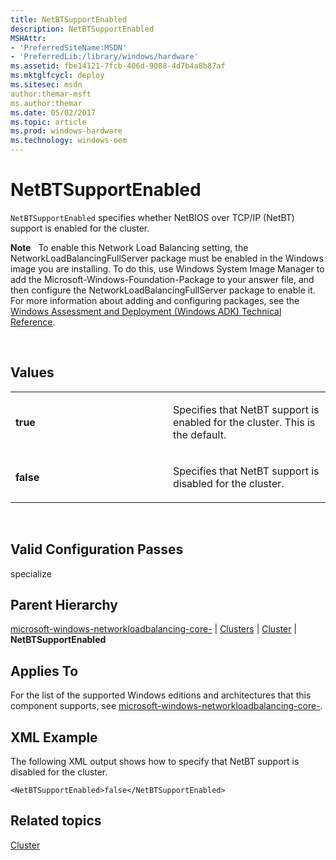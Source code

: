 ```yaml
---
title: NetBTSupportEnabled
description: NetBTSupportEnabled
MSHAttr:
- 'PreferredSiteName:MSDN'
- 'PreferredLib:/library/windows/hardware'
ms.assetid: fbe14121-7fcb-406d-9088-4d7b4a8b87af
ms.mktglfcycl: deploy
ms.sitesec: msdn
author:themar-msft
ms.author:themar
ms.date: 05/02/2017
ms.topic: article
ms.prod: windows-hardware
ms.technology: windows-oem
---
```


# NetBTSupportEnabled


`NetBTSupportEnabled` specifies whether NetBIOS over TCP/IP (NetBT) support is enabled for the cluster.

**Note**  
To enable this Network Load Balancing setting, the NetworkLoadBalancingFullServer package must be enabled in the Windows image you are installing. To do this, use Windows System Image Manager to add the Microsoft-Windows-Foundation-Package to your answer file, and then configure the NetworkLoadBalancingFullServer package to enable it. For more information about adding and configuring packages, see the [Windows Assessment and Deployment (Windows ADK) Technical Reference](http://go.microsoft.com/fwlink/?LinkId=206587).

 

## Values


<table>
<colgroup>
<col width="50%" />
<col width="50%" />
</colgroup>
<tbody>
<tr class="odd">
<td><p><strong>true</strong></p></td>
<td><p>Specifies that NetBT support is enabled for the cluster. This is the default.</p></td>
</tr>
<tr class="even">
<td><p><strong>false</strong></p></td>
<td><p>Specifies that NetBT support is disabled for the cluster.</p></td>
</tr>
</tbody>
</table>

 

## Valid Configuration Passes


specialize

## Parent Hierarchy


[microsoft-windows-networkloadbalancing-core-](microsoft-windows-networkloadbalancing-core.md) | [Clusters](microsoft-windows-networkloadbalancing-core-clusters.md) | [Cluster](microsoft-windows-networkloadbalancing-core-clusters-cluster.md) | **NetBTSupportEnabled**

## Applies To


For the list of the supported Windows editions and architectures that this component supports, see [microsoft-windows-networkloadbalancing-core-](microsoft-windows-networkloadbalancing-core.md).

## XML Example


The following XML output shows how to specify that NetBT support is disabled for the cluster.

```
<NetBTSupportEnabled>false</NetBTSupportEnabled>
```

## Related topics


[Cluster](microsoft-windows-networkloadbalancing-core-clusters-cluster.md)

 

 







